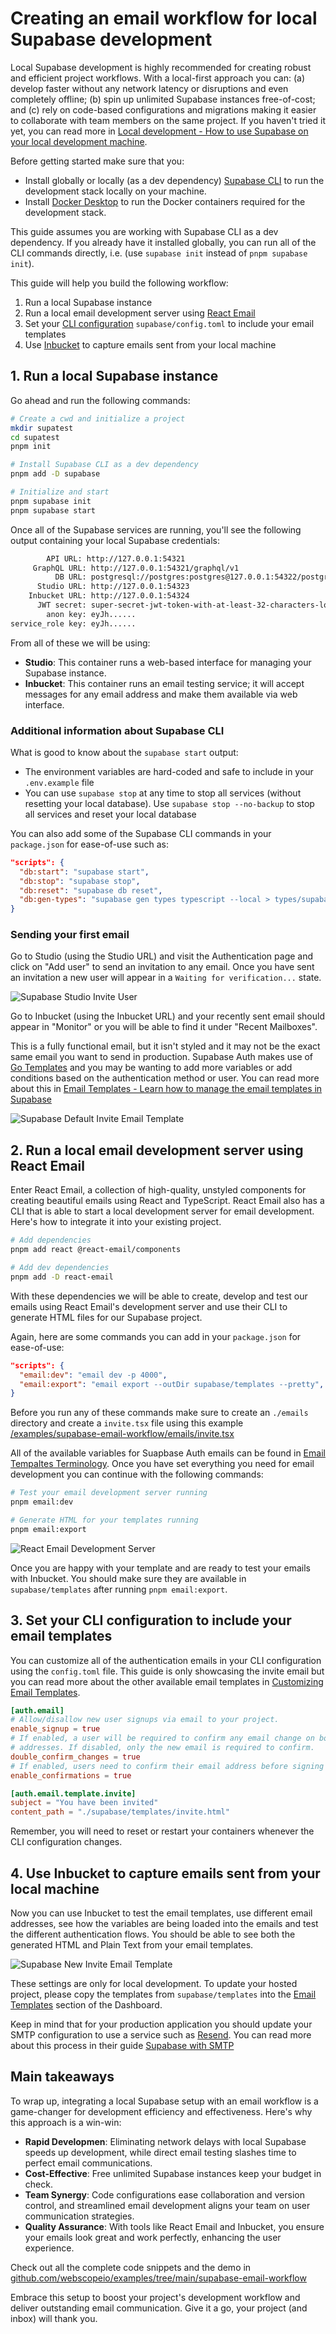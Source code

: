 # Creating an email workflow for local Supabase development

Local Supabase development is highly recommended for creating robust and efficient project workflows. With a local-first approach you can: (a) develop faster without any network latency or disruptions and even completely offline; (b) spin up unlimited Supabase instances free-of-cost; and (c) rely on code-based configurations and migrations making it easier to collaborate with team members on the same project. If you haven't tried it yet, you can read more in [Local development - How to use Supabase on your local development machine](https://supabase.com/docs/guides/cli/local-development).

Before getting started make sure that you:

- Install globally or locally (as a dev dependency) [Supabase CLI](https://supabase.com/docs/guides/cli/getting-started) to run the development stack locally on your machine.
- Install [Docker Desktop](https://docs.docker.com/desktop) to run the Docker containers required for the development stack.

This guide assumes you are working with Supabase CLI as a dev dependency. If you already have it installed globally, you can run all of the CLI commands directly, i.e. (use `supabase init` instead of `pnpm supabase init`).

This guide will help you build the following workflow:

1. Run a local Supabase instance
2. Run a local email development server using [React Email](https://react.email/docs/cli)
3. Set your [CLI configuration](https://supabase.com/docs/guides/cli/config) `supabase/config.toml` to include your email templates
4. Use [Inbucket](https://github.com/inbucket/inbucket) to capture emails sent from your local machine

## 1. Run a local Supabase instance

Go ahead and run the following commands:

```bash
# Create a cwd and initialize a project
mkdir supatest
cd supatest
pnpm init

# Install Supabase CLI as a dev dependency
pnpm add -D supabase

# Initialize and start
pnpm supabase init
pnpm supabase start
```

Once all of the Supabase services are running, you'll see the following output containing your local Supabase credentials:

```bash
        API URL: http://127.0.0.1:54321
     GraphQL URL: http://127.0.0.1:54321/graphql/v1
          DB URL: postgresql://postgres:postgres@127.0.0.1:54322/postgres
      Studio URL: http://127.0.0.1:54323
    Inbucket URL: http://127.0.0.1:54324
      JWT secret: super-secret-jwt-token-with-at-least-32-characters-long
        anon key: eyJh......
service_role key: eyJh......
```

From all of these we will be using:

- **Studio**: This container runs a web-based interface for managing your Supabase instance.
- **Inbucket**: This container runs an email testing service; it will accept messages for any email address and make them available via web interface.

### Additional information about Supabase CLI

What is good to know about the `supabase start` output:

- The environment variables are hard-coded and safe to include in your `.env.example` file
- You can use `supabase stop` at any time to stop all services (without resetting your local database). Use `supabase stop --no-backup` to stop all services and reset your local database

You can also add some of the Supabase CLI commands in your `package.json` for ease-of-use such as:

```json
"scripts": {
  "db:start": "supabase start",
  "db:stop": "supabase stop",
  "db:reset": "supabase db reset",
  "db:gen-types": "supabase gen types typescript --local > types/supabase.ts"
}
```

### Sending your first email

Go to Studio (using the Studio URL) and visit the Authentication page and click on "Add user" to send an invitation to any email. Once you have sent an invitation a new user will appear in a `Waiting for verification...` state.

![Supabase Studio Invite User](assets/01-supabase-studio-invite-user.png "Supabase Studio Invite User")

Go to Inbucket (using the Inbucket URL) and your recently sent email should appear in "Monitor" or you will be able to find it under "Recent Mailboxes".

This is a fully functional email, but it isn't styled and it may not be the exact same email you want to send in production. Supabase Auth makes use of [Go Templates](https://pkg.go.dev/text/template) and you may be wanting to add more variables or add conditions based on the authentication method or user. You can read more about this in [Email Templates - Learn how to manage the email templates in Supabase](https://supabase.com/docs/guides/auth/auth-email-templates)

![Supabase Default Invite Email Template](assets/02-supabase-default-invite-email-template.png "Supabase Default Invite Email Template")

## 2. Run a local email development server using React Email

Enter React Email, a collection of high-quality, unstyled components for creating beautiful emails using React and TypeScript. React Email also has a CLI that is able to start a local development server for email development. Here's how to integrate it into your existing project.

```bash
# Add dependencies
pnpm add react @react-email/components

# Add dev dependencies
pnpm add -D react-email
```

With these dependencies we will be able to create, develop and test our emails using React Email's development server and use their CLI to generate HTML files for our Supabase project.

Again, here are some commands you can add in your `package.json` for ease-of-use:

```json
"scripts": {
  "email:dev": "email dev -p 4000",
  "email:export": "email export --outDir supabase/templates --pretty",
}
```

Before you run any of these commands make sure to create an `./emails` directory and create a `invite.tsx` file using this example [/examples/supabase-email-workflow/emails/invite.tsx](https://github.com/webscopeio/examples/blob/main/supabase-email-workflow/emails/invite.tsx)

All of the available variables for Suapbase Auth emails can be found in [Email Tempaltes Terminology](https://supabase.com/docs/guides/auth/auth-email-templates). Once you have set everything you need for email development you can continue with the following commands:

```bash
# Test your email development server running
pnpm email:dev

# Generate HTML for your templates running
pnpm email:export
```

![React Email Development Server](assets/03-react-email-development-server.png "React Email Development Server")

Once you are happy with your template and are ready to test your emails with Inbucket. You should make sure they are available in `supabase/templates` after running `pnpm email:export`.

## 3. Set your CLI configuration to include your email templates

You can customize all of the authentication emails in your CLI configuration using the `config.toml` file. This guide is only showcasing the invite email but you can read more about the other available email templates in [Customizing Email Templates](https://supabase.com/docs/guides/cli/customizing-email-templates).

```toml
[auth.email]
# Allow/disallow new user signups via email to your project.
enable_signup = true
# If enabled, a user will be required to confirm any email change on both the old, and new email
# addresses. If disabled, only the new email is required to confirm.
double_confirm_changes = true
# If enabled, users need to confirm their email address before signing in.
enable_confirmations = true

[auth.email.template.invite]
subject = "You have been invited"
content_path = "./supabase/templates/invite.html"

```

Remember, you will need to reset or restart your containers whenever the CLI configuration changes.

## 4. Use Inbucket to capture emails sent from your local machine

Now you can use Inbucket to test the email templates, use different email addresses, see how the variables are being loaded into the emails and test the different authentication flows. You should be able to see both the generated HTML and Plain Text from your email templates.

![Supabase New Invite Email Template](assets/04-supabase-new-invite-email-template.png "Supabase New Invite Email Template")

These settings are only for local development. To update your hosted project, please copy the templates from `supabase/templates` into the [Email Templates](https://arc.net/l/quote/kjchbwqk) section of the Dashboard.

Keep in mind that for your production application you should update your SMTP configuration to use a service such as [Resend](https://resend.com). You can read more about this process in their guide [Supabase with SMTP](https://resend.com/docs/send-with-supabase-smtp)

## Main takeaways

To wrap up, integrating a local Supabase setup with an email workflow is a game-changer for development efficiency and effectiveness. Here's why this approach is a win-win:

- **Rapid Developmen**: Eliminating network delays with local Supabase speeds up development, while direct email testing slashes time to perfect email communications.
- **Cost-Effective**: Free unlimited Supabase instances keep your budget in check.
- **Team Synergy**: Code configurations ease collaboration and version control, and streamlined email development aligns your team on user communication strategies.
- **Quality Assurance**: With tools like React Email and Inbucket, you ensure your emails look great and work perfectly, enhancing the user experience.

Check out all the complete code snippets and the demo in [github.com/webscopeio/examples/tree/main/supabase-email-workflow](https://github.com/webscopeio/examples/tree/main/supabase-email-workflow)

Embrace this setup to boost your project's development workflow and deliver outstanding email communication. Give it a go, your project (and inbox) will thank you.
